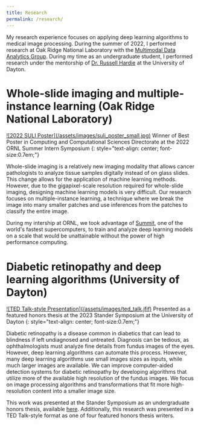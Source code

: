 ```yaml
---
title: Research
permalink: /research/
---
```


My research experience focuses on applying deep learning algorithms to medical image processing. During the summer of 2022, I performed research at Oak Ridge National Laboratory with the [Multimodal Data Analytics Group](https://www.ornl.gov/group/multimodal-data-analytics). During my time as an undergraduate student, I performed research under the mentorship of [Dr. Russell Hardie](https://udayton.edu/directory/engineering/electrical_and_computer/hardie_russell.php) at the University of Dayton.

# Whole-slide imaging and multiple-instance learning (Oak Ridge National Laboratory)

<a href="/assets/pdf/suli_poster.pdf">
![2022 SULI Poster](/assets/images/suli_poster_small.jpg)</a> Winner of Best Poster in Computing and Computational Sciences Directorate at the 2022 ORNL Summer Intern Symposium 
{: style="text-align: center; font-size:0.7em;"}

Whole-slide imaging is a relatively new imaging modality that allows cancer pathologists to analyze tissue samples digitally instead of on glass slides. This change allows for the application of machine learning methods. However, due to the gigapixel-scale resolution required for whole-slide imaging, designing machine learning models is very difficult. Our research focuses on multiple-instance learning, a technique where we break the image into many smaller patches and use inferences from the patches to classify the entire image. 

During my intership at ORNL, we took advantage of [Summit](https://www.olcf.ornl.gov/summit/), one of the world's fastest supercomputers, to train and analyze deep learning models on a scale that would be unattainable without the power of high performance computing. 

# Diabetic retinopathy and deep learning algorithms (University of Dayton)

<a href="https://ecommons.udayton.edu/uhp_theses/423/">
![TED Talk-style Presentation](/assets/images/ted_talk.jfif)</a> Presented as a featured honors thesis at the 2023 Stander Symposium at the University of Dayton
{: style="text-align: center; font-size:0.7em;"}

Diabetic retinopathy is a disease common in diabetics that can lead to blindness if left undiagnosed and untreated. Diagnosis can be tedious, as ophthalmologists must analyze fine details from fundus images of the eyes. However, deep learning algorithms can automate this process. However, many deep learning algorithms use small images sizes as inputs, while much larger images are available. We can improve computer-aided detection systems for diabetic retinopathy by developing algorithms that utilize more of the available high resolution of the fundus images. We focus on image processing algorithms and transformations that fit more high-resolution content into a smaller image size.

This work was presented at the Stander Symposium as an undergraduate honors thesis, available [here](https://ecommons.udayton.edu/uhp_theses/423/). Additionally, this research was presented in a TED Talk-style format as one of four featured honors thesis writers.